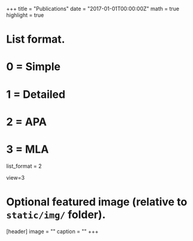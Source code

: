+++
title = "Publications"
date = "2017-01-01T00:00:00Z"
math = true
highlight = true

# List format.
#   0 = Simple
#   1 = Detailed
#   2 = APA
#   3 = MLA
list_format = 2

view=3

# Optional featured image (relative to `static/img/` folder).
[header]
image = ""
caption = ""
+++
